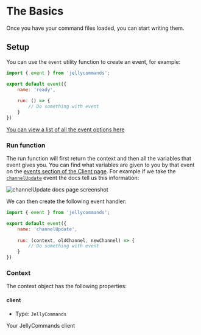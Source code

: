 # The Basics

Once you have your command files loaded, you can start writing them.

## Setup

You can use the `event` utility function to create an event, for example:

```js
import { event } from 'jellycommands';

export default event({
    name: 'ready',
    
    run: () => {
        // Do something with event
    }
})
```

[You can view a list of all the event options here](/api/events#options)

### Run function

The run function will first return the context and then all the variables that event gives you. You can find what variables are given to you by that event on the [events section of the Client page](https://discord.js.org/#/docs/discord.js/main/class/Client).
For example if we take the [`channelUpdate`](https://discord.js.org/#/docs/discord.js/main/class/Client?scrollTo=e-channelUpdate) event the docs tell us this information:

![channelUpdate docs page screenshot](/events-run.png)

We can then create the following event handler:

```js
import { event } from 'jellycommands';

export default event({
    name: 'channelUpdate',
    
    run: (context, oldChannel, newChannel) => {
        // Do something with event
    }
})
```

### Context

The context object has the following properties:

#### client

- Type: `JellyCommands`

Your JellyCommands client
